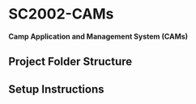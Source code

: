 # SC2002-CAMs
**Camp Application and Management System (CAMs)**

## Project Folder Structure

## Setup Instructions
